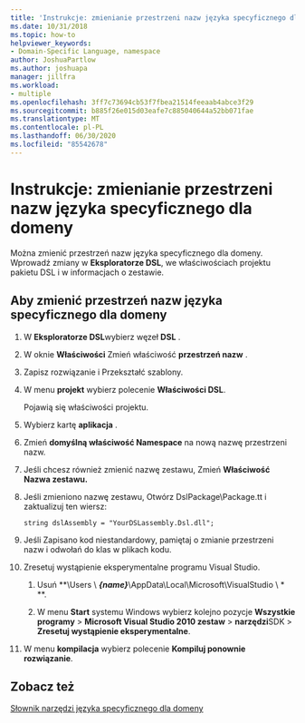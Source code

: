 ```yaml
---
title: 'Instrukcje: zmienianie przestrzeni nazw języka specyficznego dla domeny'
ms.date: 10/31/2018
ms.topic: how-to
helpviewer_keywords:
- Domain-Specific Language, namespace
author: JoshuaPartlow
ms.author: joshuapa
manager: jillfra
ms.workload:
- multiple
ms.openlocfilehash: 3ff7c73694cb53f7fbea21514feeaab4abce3f29
ms.sourcegitcommit: b885f26e015d03eafe7c885040644a52bb071fae
ms.translationtype: MT
ms.contentlocale: pl-PL
ms.lasthandoff: 06/30/2020
ms.locfileid: "85542678"
---
```

# <a name="how-to-change-the-namespace-of-a-domain-specific-language"></a>Instrukcje: zmienianie przestrzeni nazw języka specyficznego dla domeny

Można zmienić przestrzeń nazw języka specyficznego dla domeny. Wprowadź zmiany w **Eksploratorze DSL**, we właściwościach projektu pakietu DSL i w informacjach o zestawie.

## <a name="to-change-the-namespace-of-a-domain-specific-language"></a>Aby zmienić przestrzeń nazw języka specyficznego dla domeny

1. W **Eksploratorze DSL**wybierz węzeł **DSL** .

2. W oknie **Właściwości** Zmień właściwość **przestrzeń nazw** .

3. Zapisz rozwiązanie i Przekształć szablony.

4. W menu **projekt** wybierz polecenie **Właściwości DSL**.

   Pojawią się właściwości projektu.

5. Wybierz kartę **aplikacja** .

6. Zmień **domyślną właściwość Namespace** na nową nazwę przestrzeni nazw.

7. Jeśli chcesz również zmienić nazwę zestawu, Zmień **Właściwość Nazwa zestawu.**

8. Jeśli zmieniono nazwę zestawu, Otwórz DslPackage\Package.tt i zaktualizuj ten wiersz:

   `string dslAssembly = "YourDSLassembly.Dsl.dll";`

9. Jeśli Zapisano kod niestandardowy, pamiętaj o zmianie przestrzeni nazw i odwołań do klas w plikach kodu.

10. Zresetuj wystąpienie eksperymentalne programu Visual Studio.

    1. Usuń **\Users \\ **_{name}_**\AppData\Local\Microsoft\VisualStudio \\ \* **.

    2. W menu **Start** systemu Windows wybierz kolejno pozycje **Wszystkie programy**  >  **Microsoft Visual Studio 2010 zestaw**  >  **narzędzi**SDK  >  **Zresetuj wystąpienie eksperymentalne**.

11. W menu **kompilacja** wybierz polecenie **Kompiluj ponownie rozwiązanie**.

## <a name="see-also"></a>Zobacz też

[Słownik narzędzi języka specyficznego dla domeny](https://msdn.microsoft.com/ca5e84cb-a315-465c-be24-76aa3df276aa)